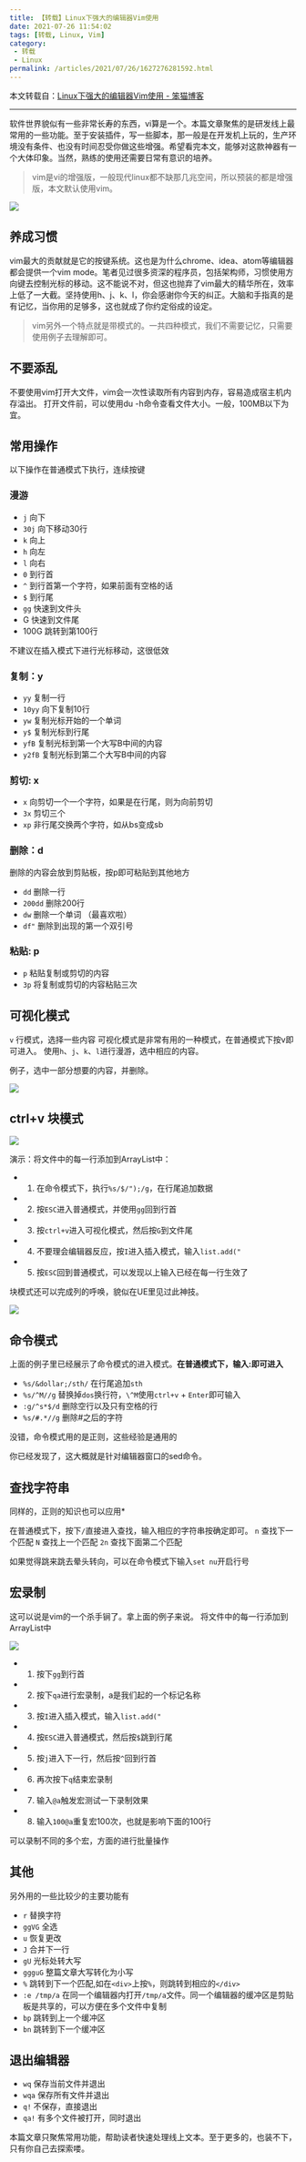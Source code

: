 ```yaml
---
title: 【转载】Linux下强大的编辑器Vim使用
date: 2021-07-26 11:54:02
tags: [转载, Linux, Vim]
category:
 - 转载
 - Linux
permalink: /articles/2021/07/26/1627276281592.html
---
```


本文转载自：[Linux下强大的编辑器Vim使用 - 笨猫博客](https://www.nbmao.com/archives/4846)

---

软件世界貌似有一些非常长寿的东西，vi算是一个。本篇文章聚焦的是研发线上最常用的一些功能。至于安装插件，写一些脚本，那一般是在开发机上玩的，生产环境没有条件、也没有时间忍受你做这些增强。希望看完本文，能够对这款神器有一个大体印象。当然，熟练的使用还需要日常有意识的培养。

> vim是vi的增强版，一般现代linux都不缺那几兆空间，所以预装的都是增强版，本文默认使用vim。

<!-- more -->

![](https://b3logfile.com/file/2021/07/solo-fetchupload-6504974704771757212-6f728c6c.png)

## 养成习惯

vim最大的贡献就是它的按键系统。这也是为什么chrome、idea、atom等编辑器都会提供一个vim mode。笔者见过很多资深的程序员，包括架构师，习惯使用方向键去控制光标的移动。这不能说不对，但这也抛弃了vim最大的精华所在，效率上低了一大截。坚持使用h、j、k、l，你会感谢你今天的纠正。大脑和手指真的是有记忆，当你用的足够多，这也就成了你约定俗成的设定。

> vim另外一个特点就是带模式的。一共四种模式，我们不需要记忆，只需要使用例子去理解即可。

## 不要添乱

不要使用vim打开大文件，vim会一次性读取所有内容到内存，容易造成宿主机内存溢出。
打开文件前，可以使用du -h命令查看文件大小。一般，100MB以下为宜。

## 常用操作

以下操作在普通模式下执行，连续按键

### 漫游

* `j` 向下
* `30j` 向下移动30行
* `k` 向上
* `h` 向左
* `l` 向右
* `0` 到行首
* `^` 到行首第一个字符，如果前面有空格的话
* `$` 到行尾
* `gg` 快速到文件头
* G 快速到文件尾
* 100G 跳转到第100行

不建议在插入模式下进行光标移动，这很低效

### 复制：y

* `yy` 复制一行
* `10yy` 向下复制10行
* `yw` 复制光标开始的一个单词
* `y$` 复制光标到行尾
* `yfB` 复制光标到第一个大写B中间的内容
* `y2fB` 复制光标到第二个大写B中间的内容

### 剪切: x

* `x` 向剪切一个一个字符，如果是在行尾，则为向前剪切
* `3x` 剪切三个
* `xp` 非行尾交换两个字符，如从bs变成sb

### 删除：d

删除的内容会放到剪贴板，按p即可粘贴到其他地方

* `dd` 删除一行
* `200dd` 删除200行
* `dw` 删除一个单词 （最喜欢啦）
* `df"` 删除到出现的第一个双引号

### 粘贴: p

* `p` 粘贴复制或剪切的内容
* `3p` 将复制或剪切的内容粘贴三次

## 可视化模式

`v` 行模式，选择一些内容
可视化模式是非常有用的一种模式，在普通模式下按v即可进入。
使用`h`、`j`、`k`、`l`进行漫游，选中相应的内容。

例子，选中一部分想要的内容，并删除。

![](https://b3logfile.com/file/2021/07/solo-fetchupload-362442739740492398-4296fbb2.gif)

## ctrl+v 块模式

![](https://b3logfile.com/file/2021/07/solo-fetchupload-3568388854781998829-aec89283.gif)

演示：将文件中的每一行添加到ArrayList中：

* 1) 在命令模式下，执行`%s/$/");/g`，在行尾追加数据
* 2) 按`ESC`进入普通模式，并使用`gg`回到行首
* 3) 按`ctrl+v`进入可视化模式，然后按`G`到文件尾
* 4) 不要理会编辑器反应，按`I`进入插入模式，输入`list.add("`
* 5) 按`ESC`回到普通模式，可以发现以上输入已经在每一行生效了

块模式还可以完成列的呼唤，貌似在UE里见过此神技。

![](https://b3logfile.com/file/2021/07/solo-fetchupload-4780889735066613713-35dcfa4a.gif)

## 命令模式

上面的例子里已经展示了命令模式的进入模式。**在普通模式下，输入:即可进入**

* `%s/&dollar;/sth/` 在行尾追加`sth`
* `%s/^M//g` 替换掉`dos`换行符，`\^M`使用`ctrl+v` + `Enter`即可输入
* `:g/^s*$/d` 删除空行以及只有空格的行
* `%s/#.*//g` 删除#之后的字符

没错，命令模式用的是正则，这些经验是通用的

你已经发现了，这大概就是针对编辑器窗口的sed命令。

## 查找字符串

同样的，正则的知识也可以应用*

在普通模式下，按下`/`直接进入查找，输入相应的字符串按确定即可。
`n` 查找下一个匹配
`N` 查找上一个匹配
`2n` 查找下面第二个匹配

如果觉得跳来跳去晕头转向，可以在命令模式下输入`set nu`开启行号

## 宏录制

这可以说是vim的一个杀手锏了。拿上面的例子来说。
将文件中的每一行添加到ArrayList中

![](https://b3logfile.com/file/2021/07/solo-fetchupload-2330669023976418547-6876811b.gif)

* 1) 按下`gg`到行首
* 2) 按下`qa`进行宏录制，a是我们起的一个标记名称
* 3) 按`I`进入插入模式，输入`list.add("`
* 4) 按`ESC`进入普通模式，然后按`$`跳到行尾
* 5) 按`j`进入下一行，然后按`^`回到行首
* 6) 再次按下`q`结束宏录制
* 7) 输入`@a`触发宏测试一下录制效果
* 8) 输入`100@a`重复宏100次，也就是影响下面的100行

可以录制不同的多个宏，方面的进行批量操作

## 其他

另外用的一些比较少的主要功能有

* `r` 替换字符
* `ggVG` 全选
* `u` 恢复更改
* `J` 合并下一行
* `gU` 光标处转大写
* `ggguG` 整篇文章大写转化为小写
* `%` 跳转到下一个匹配,如在`<div>`上按`%`，则跳转到相应的`</div>`
* `:e /tmp/a` 在同一个编辑器内打开`/tmp/a`文件。同一个编辑器的缓冲区是剪贴板是共享的，可以方便在多个文件中复制
* `bp` 跳转到上一个缓冲区
* `bn` 跳转到下一个缓冲区

## 退出编辑器

* `wq` 保存当前文件并退出
* `wqa` 保存所有文件并退出
* `q!` 不保存，直接退出
* `qa!` 有多个文件被打开，同时退出

本篇文章只聚焦常用功能，帮助读者快速处理线上文本。至于更多的，也装不下，只有你自己去探索喽。
